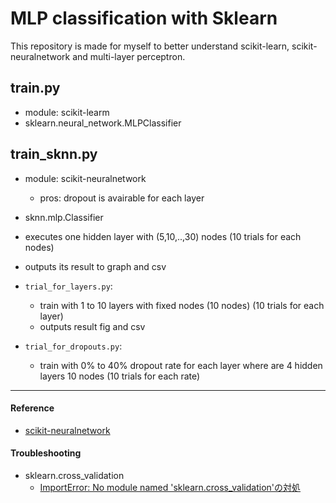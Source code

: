 # MLP classification with Sklearn

This repository is made for myself to better understand scikit-learn, scikit-neuralnetwork and multi-layer perceptron.

## train.py
- module: scikit-learm
- sklearn.neural_network.MLPClassifier

## train_sknn.py
- module: scikit-neuralnetwork
    - pros: dropout is avairable for each layer
- sknn.mlp.Classifier
- executes one hidden layer with (5,10,..,30) nodes (10 trials for each nodes)
- outputs its result to graph and csv 
- `trial_for_layers.py`:
    - train with 1 to 10 layers with fixed nodes (10 nodes) (10 trials for each layer)
    - outputs result fig and csv

- `trial_for_dropouts.py`:
    - train with 0% to 40% dropout rate for each layer where are 4 hidden layers 10 nodes (10 trials for each rate)


---
#### Reference
- [scikit-neuralnetwork](https://scikit-neuralnetwork.readthedocs.io/en/latest/module_mlp.html#layer-specifications)

#### Troubleshooting
- sklearn.cross_validation
    - [ImportError: No module named 'sklearn.cross_validation'の対処](https://www.haya-programming.com/entry/2018/12/04/052713)